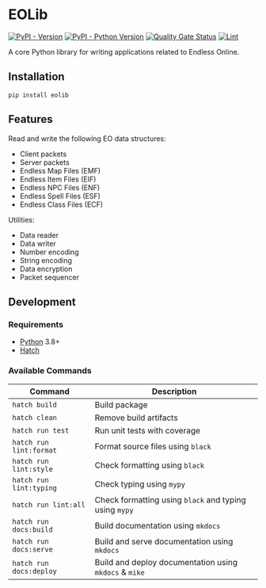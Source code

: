 # EOLib

[![PyPI - Version](https://img.shields.io/pypi/v/eolib.svg)](https://pypi.org/project/eolib)
[![PyPI - Python Version](https://img.shields.io/pypi/pyversions/eolib.svg)](https://pypi.org/project/eolib)
[![Quality Gate Status](https://sonarcloud.io/api/project_badges/measure?project=Cirras_eolib-python&metric=alert_status)](https://sonarcloud.io/summary/new_code?id=Cirras_eolib-python)
[![Lint](https://github.com/Cirras/eolib-python/actions/workflows/lint.yml/badge.svg?event=push)](https://github.com/Cirras/eolib-python/actions/workflows/lint.yml)

A core Python library for writing applications related to Endless Online.

## Installation

```console
pip install eolib
```

## Features

Read and write the following EO data structures:

- Client packets
- Server packets
- Endless Map Files (EMF)
- Endless Item Files (EIF)
- Endless NPC Files (ENF)
- Endless Spell Files (ESF)
- Endless Class Files (ECF)

Utilities:

- Data reader
- Data writer
- Number encoding
- String encoding
- Data encryption
- Packet sequencer

## Development

### Requirements

- [Python](https://www.python.org/downloads/) 3.8+
- [Hatch](https://hatch.pypa.io/latest/install/)

### Available Commands

| Command                 | Description                                            |
| ----------------------- | ------------------------------------------------------ |
| `hatch build`           | Build package                                          |
| `hatch clean`           | Remove build artifacts                                 |
| `hatch run test`        | Run unit tests with coverage                           |
| `hatch run lint:format` | Format source files using `black`                      |
| `hatch run lint:style`  | Check formatting using `black`                         |
| `hatch run lint:typing` | Check typing using `mypy`                              |
| `hatch run lint:all`    | Check formatting using `black` and typing using `mypy` |
| `hatch run docs:build`  | Build documentation using `mkdocs`                     |
| `hatch run docs:serve`  | Build and serve documentation using `mkdocs`           |
| `hatch run docs:deploy` | Build and deploy documentation using `mkdocs` & `mike` |